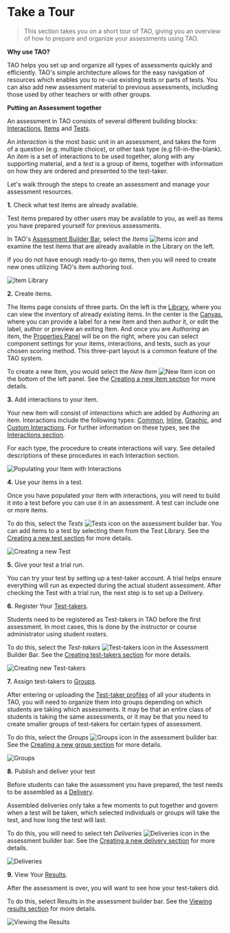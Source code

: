 # Take a Tour


>This section takes you on a short tour of TAO, giving you an overview of how to prepare and organize your assessments using TAO.

**Why use TAO?** 

TAO helps you set up and organize all types of assessments quickly and efficiently. TAO's simple architecture allows for the easy navigation of resources which enables you to re-use existing tests or parts of tests. You can also add new assessment material to previous assessments, including those used by other teachers or with other groups.

**Putting an Assessment together**

An assessment in TAO consists of several different building blocks: [Interactions](../appendix/glossary.md#interaction), [Items](../appendix/glossary.md#item) and [Tests](../appendix/glossary.md#test).

An *interaction* is the most basic unit in an assessment, and takes the form of a question (e.g. multiple choice), or other task type (e.g fill-in-the-blank). An *item* is a set of interactions to be used together, along with any supporting material, and a *test* is a group of items, together with information on how they are ordered and presented to the test-taker.

Let's walk through the steps to create an assessment and manage your assessment resources.

**1.** Check what test items are already available.

Test items prepared by other users may be available to you, as well as items you have prepared yourself for previous assessments.

In TAO's [Assessment Builder Bar](../appendix/glossary.md#assessment-builder-bar), select the _Items_ ![Items](../resources/_icons/item.png) icon and examine the test items that are already available in the Library on the left.

If you do not have enough ready-to-go items, then you will need to create new ones utilizing TAO's item authoring tool.

![Item Library](../resources/backend/items/items.png)

**2.** Create items.

The Items page consists of three parts. On the left is the [Library](../appendix/glossary.md#library), where you can view the inventory of already existing items. In the center is the [Canvas](../appendix/glossary.md#canvas), where you can provide a label for a new Item and then author it, or edit the label, author or preview an exiting Item. And once you are _Authoring_ an item, the [Properties Panel](../appendix/glossary.md#properties-panel) will be on the right, where you can select component settings for your items, interactions, and tests, such as your chosen scoring method. This three-part layout is a common feature of the TAO system. 

To create a new Item, you would select the _New Item_ ![New Item](../resources/_icons/item.png) icon on the bottom of the left panel. See the [Creating a new item section](../items/creating-a-new-item.md) for more details.

**3.** Add interactions to your item.

Your new item will consist of *interactions* which are added by _Authoring_ an item. Interactions include the following types: [Common](../appendix/glossary.md#common-interaction), [Inline](../appendix/glossary.md#inline-interaction), [Graphic](../appendix/glossary.md#graphic-interaction), and [Custom Interactions](../appendix/glossary.md#custom-interaction). For further information on these types, see the [Interactions section](../interactions/what-is-an-interaction.md).

For each type, the procedure to create interactions will vary. See detailed descriptions of these procedures in each Interaction section.

![Populating your Item with Interactions](../resources/backend/items/authoring-25.png)

**4.** Use your items in a test.

Once you have populated your item with interactions, you will need to build it into a test before you can use it in an assessment. A test can include one or more items. 

To do this, select the _Tests_ ![Tests](../resources/_icons/test.png) icon  on the assessment builder bar. You can add items to a test by selecting them from the Test Library. See the [Creating a new test section](../tests/creating-a-new-test.md) for more details.

![Creating a new Test](../resources/backend/tests/new-test.png)

**5.** Give your test a trial run.

You can try your test by setting up a test-taker account. A trial helps ensure everything will run as expected during the actual student assessment. After checking the Test with a trial run, the next step is to set up a Delivery.

**6.** Register Your [Test-takers](../appendix/glossary.md#test-taker).

Students need to be registered as Test-takers in TAO before the first assessment. In most cases, this is done by the instructor or course administrator using student rosters. 

To do this, select the _Test-takers_ ![Test-takers](../resources/_icons/test-taker.png) icon in the Assessment Builder Bar. See the [Creating test-takers section](../test-takers/creating-test-taker.md) for more details.

![Creating new Test-takers](../resources/backend/test-takers/new-test-taker.png)

**7.** Assign test-takers to [Groups](../appendix/glossary.md#group).

After entering or uploading the [Test-taker profiles](../test-takers/creating-test-taker.md) of all your students in TAO, you will need to organize them into groups depending on which students are taking which assessments. It may be that an entire class of students is taking the same assessments, or it may be that you need to create smaller groups of test-takers for certain types of assessment.

To do this, select the _Groups_ ![Groups](../resources/_icons/test-takers.png) icon in the assessment builder bar. See the [Creating a new group section](../groups/creating-a-new-group.md) for more details.

![Groups](../resources/backend/groups/groups.png)

**8.** Publish and deliver your test

Before students can take the assessment you have prepared, the test needs to be assembled as a [Delivery](../appendix/glossary.md#delivery). 

Assembled deliveries only take a few moments to put together and govern when a test will be taken, which selected individuals or groups will take the test, and how long the test will last. 

To do this, you will need to select teh _Deliveries_ ![Deliveries](../resources/_icons/delivery.png) icon in the assessment builder bar. See the [Creating a new delivery section](../deliveries/create-a-new-delivery.md) for more details.

![Deliveries](../resources/backend/deliveries/deliveries.png)

**9.** View Your [Results](../appendix/glossary.md#results).

After the assessment is over, you will want to see how your test-takers did. 

To do this, select Results in the assessment builder bar.
See the [Viewing results section](../results/viewing-results.md) for more details.

![Viewing the Results](../resources/backend/results/results.png)
